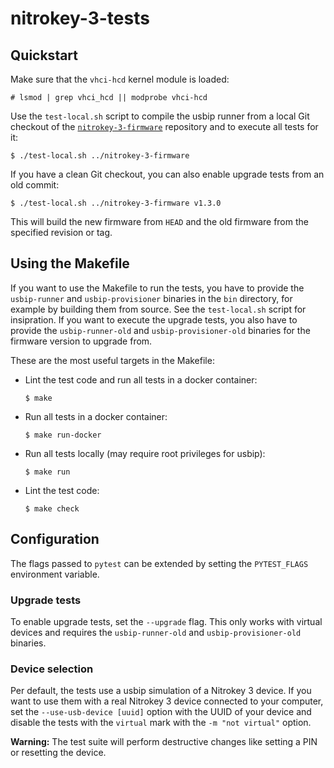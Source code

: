 <!--
Copyright (C) 2022 Nitrokey GmbH
SPDX-License-Identifier: CC0-1.0
-->

# nitrokey-3-tests

## Quickstart

Make sure that the `vhci-hcd` kernel module is loaded:
```
# lsmod | grep vhci_hcd || modprobe vhci-hcd
```

Use the `test-local.sh` script to compile the usbip runner from a local Git checkout of the [`nitrokey-3-firmware`][] repository and to execute all tests for it:
```
$ ./test-local.sh ../nitrokey-3-firmware
```

If you have a clean Git checkout, you can also enable upgrade tests from an old commit:
```
$ ./test-local.sh ../nitrokey-3-firmware v1.3.0
```
This will build the new firmware from `HEAD` and the old firmware from the specified revision or tag.

[`nitrokey-3-firmware`]: https://github.com/Nitrokey/nitrokey-3-firmware

## Using the Makefile

If you want to use the Makefile to run the tests, you have to provide the `usbip-runner` and `usbip-provisioner` binaries in the `bin` directory, for example by building them from source.  See the `test-local.sh` script for insipration.  If you want to execute the upgrade tests, you also have to provide the `usbip-runner-old` and `usbip-provisioner-old` binaries for the firmware version to upgrade from.

These are the most useful targets in the Makefile:

- Lint the test code and run all tests in a docker container:
  ```
  $ make
  ```
- Run all tests in a docker container:
  ```
  $ make run-docker
  ```
- Run all tests locally (may require root privileges for usbip):
  ```
  $ make run
  ```
- Lint the test code:
  ```
  $ make check
  ```

## Configuration

The flags passed to `pytest` can be extended by setting the `PYTEST_FLAGS` environment variable.

### Upgrade tests

To enable upgrade tests, set the `--upgrade` flag.  This only works with virtual devices and requires the `usbip-runner-old` and `usbip-provisioner-old` binaries.

### Device selection

Per default, the tests use a usbip simulation of a Nitrokey 3 device.  If you want to use them with a real Nitrokey 3 device connected to your computer, set the `--use-usb-device [uuid]` option with the UUID of your device and disable the tests with the `virtual` mark with the `-m "not virtual"` option.

**Warning:** The test suite will perform destructive changes like setting a PIN or resetting the device.
